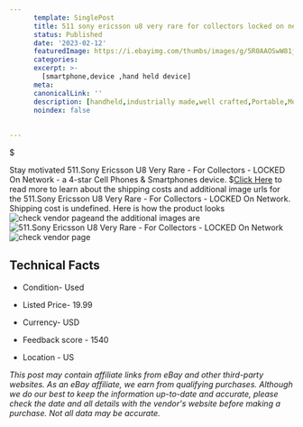```yaml
---
      template: SinglePost
      title: 511 sony ericsson u8 very rare for collectors locked on network
      status: Published
      date: '2023-02-12'
      featuredImage: https://i.ebayimg.com/thumbs/images/g/5R0AAOSwW81j59Ob/s-l225.jpg
      categories: 
      excerpt: >-
        [smartphone,device ,hand held device]
      meta:
      canonicalLink: ''
      description: [handheld,industrially made,well crafted,Portable,Mobile,Compact,Convenient,Lightweight,Maneuverable,Man-portable,Miniature,Carriable,Hand-held,Light,Holdable,Transportable,Mobile device,Pocket-sized,On-the-go,Wireless,Cordless,Compact size,Convenient size, smartphone,device ,hand held device]
      noindex: false
      
        
---
```

$

Stay motivated 511.Sony Ericsson U8 Very Rare - For Collectors - LOCKED On Network - a 4-star Cell Phones & Smartphones device.
$[Click Here](https://www.ebay.com/itm/165934222422?hash=item26a2734c56%3Ag%3A5R0AAOSwW81j59Ob&mkevt=1&mkcid=1&mkrid=711-53200-19255-0&campid=%253CePNCampaignId%253E&customid=%253CreferenceId%253E&toolid=10049) to read more to learn about the shipping costs and additional image urls for the 511.Sony Ericsson U8 Very Rare - For Collectors - LOCKED On Network. Shipping cost is undefined. Here is how the product looks ![check vendor page](https://i.ebayimg.com/thumbs/images/g/5R0AAOSwW81j59Ob/s-l225.jpg)and the additional images are![511.Sony Ericsson U8 Very Rare - For Collectors - LOCKED On Network](https://i.ebayimg.com/images/g/5R0AAOSwW81j59Ob/s-l1600.jpg)![check vendor page](https://origin-galleryplus.ebayimg.com/ws/web/165934222422_2_0_1/225x225.jpg,https://origin-galleryplus.ebayimg.com/ws/web/165934222422_3_0_1/225x225.jpg,https://origin-galleryplus.ebayimg.com/ws/web/165934222422_4_0_1/225x225.jpg,https://origin-galleryplus.ebayimg.com/ws/web/165934222422_5_0_1/225x225.jpg,https://origin-galleryplus.ebayimg.com/ws/web/165934222422_6_0_1/225x225.jpg,https://origin-galleryplus.ebayimg.com/ws/web/165934222422_7_0_1/225x225.jpg,https://origin-galleryplus.ebayimg.com/ws/web/165934222422_8_0_1/225x225.jpg)



 ## Technical Facts 



     
      

 - Condition- Used 


      

 - Listed Price- 19.99 


      

 - Currency- USD 


      

 - Feedback score - 1540 


      

 - Location - US 


      
      

 *_This post may contain affiliate links from eBay and other third-party websites. As an eBay affiliate, we earn from qualifying purchases. Although we do our best to keep the information up-to-date and accurate, please check the date and all details with the vendor's website before making a purchase. Not all data may be accurate._*






